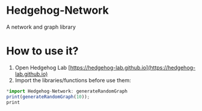 # Hedgehog-Network
A network and graph library

# How to use it?
1. Open Hedgehog Lab [https://hedgehog-lab.github.io](https://hedgehog-lab.github.io)
2. Import the libraries/functions before use them:
```js
*import Hedgehog-Network: generateRandomGraph
print(generateRandomGraph(10));
print
```
